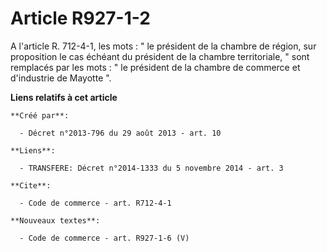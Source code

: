 # Article R927-1-2

A l'article R. 712-4-1, les mots : " le président de la chambre de région, sur proposition le cas échéant du président de la
chambre territoriale, " sont remplacés par les mots : " le président de la chambre de commerce et d'industrie de Mayotte ".

**Liens relatifs à cet article**

	**Créé par**:

	  - Décret n°2013-796 du 29 août 2013 - art. 10

	**Liens**:

	  - TRANSFERE: Décret n°2014-1333 du 5 novembre 2014 - art. 3

	**Cite**:

	  - Code de commerce - art. R712-4-1

	**Nouveaux textes**:

	  - Code de commerce - art. R927-1-6 (V)
